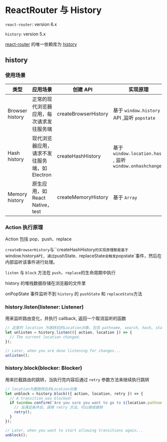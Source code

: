 # ReactRouter 与 History

`react-router`: version 6.x

`history`: version 5.x

[react-router](https://github.com/remix-run/react-router) 的唯一依赖库为 [history](https://github.com/remix-run/history)

## history

### 使用场景

| 类型            | 应用场景                                      | 创建 API             | 实现原理                                                |
| --------------- | --------------------------------------------- | -------------------- | ------------------------------------------------------- |
| Browser history | 正常的现代浏览器应用，每次请求发往服务端      | createBrowserHistory | 基于 `window.history` API ,监听 `popstate`              |
| Hash history    | 现代浏览器应用，请求不发往服务端，如 Electron | createHashHistory    | 基于 `window.location.hash` , 监听`window.onhashchange` |
| Memory history  | 原生应用，如 React Native， test              | createMemoryHistory  | 基于 `Array`                                            |

### Action 执行原理

Action 包括 pop、push、replace

`createBrowserHistory`与``createHashHistory`的实现原理都是基于`window.history`API, 通过`pushState`、`replaceState`会触发`popstate`事件，然后在内部监听该事件进行处理。

`listen` 与 `block` 方法在 `push`、`replace`的生命周期中执行

history 的堆栈数据存储在浏览器的文件里

onPopState 事件监听不到 `history` 的 `pushState` 和 `replaceState`方法

### history.listen(listener: Listener)

用来监听路由变化，并执行 callback, 返回一个取消监听的函数

```js
// 这里的 location 为跳转后的Location对象，包含 pathname, search, hash, state, key
let unlisten = history.listen(({ action, location }) => {
  // The current location changed.
});

// Later, when you are done listening for changes...
unlisten();
```

### history.block(blocker: Blocker)

用来拦截路由的跳转，当执行完内容后通过 `retry` 参数方法来继续执行跳转

```javascript
// location为要跳转后的Location对象
let unblock = history.block(({ action, location, retry }) => {
  // A transition was blocked!
  if (window.confirm(`Are you sure you want to go to ${location.pathname}?`)) {
    // 当满足条件后，调用 retry 方法，可以继续跳转
    retry();
  }
});

// Later, when you want to start allowing transitions again...
unblock();
```

